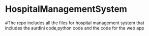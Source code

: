 # HospitalManagementSystem

#The repo includes all the files for hospital management system that includes the aurdini code,python code and the code for the web app

